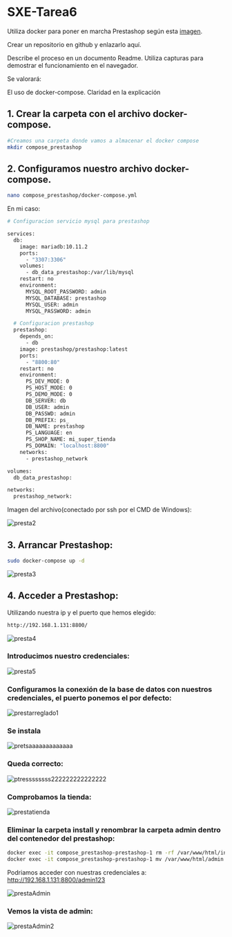 # SXE-Tarea6

Utiliza docker para poner en marcha Prestashop según esta [imagen](https://hub.docker.com/r/prestashop/prestashop/).

Crear un repositorio en github y enlazarlo aquí.

Describe el proceso en un documento Readme. Utiliza capturas para demostrar el funcionamiento en el navegador.

Se valorará:

El uso de docker-compose. 
Claridad en la explicación
<!--
## 1. Descargar la imagen "Prestashop" y comprobar que está en tu equipo.
```bash
docker pull prestashop/prestashop
docker images
```
![presta1](https://github.com/user-attachments/assets/54b1ecec-d529-46c1-b1da-ba36ae44f976)
-->
## 1. Crear la carpeta con el archivo docker-compose.
```bash
#Creamos una carpeta donde vamos a almacenar el docker compose
mkdir compose_prestashop
```

## 2. Configuramos nuestro archivo docker-compose.
```bash
nano compose_prestashop/docker-compose.yml
```
En mi caso:
```bash
# Configuracion servicio mysql para prestashop

services:
  db:
    image: mariadb:10.11.2
    ports:
      - "3307:3306"
    volumes:
      - db_data_prestashop:/var/lib/mysql
    restart: no
    environment:
      MYSQL_ROOT_PASSWORD: admin
      MYSQL_DATABASE: prestashop
      MYSQL_USER: admin
      MYSQL_PASSWORD: admin

  # Configuracion prestashop
  prestashop:
    depends_on:
      - db
    image: prestashop/prestashop:latest
    ports:
      - "8800:80"
    restart: no
    environment:
      PS_DEV_MODE: 0
      PS_HOST_MODE: 0
      PS_DEMO_MODE: 0
      DB_SERVER: db
      DB_USER: admin
      DB_PASSWD: admin
      DB_PREFIX: ps_
      DB_NAME: prestashop
      PS_LANGUAGE: en
      PS_SHOP_NAME: mi_super_tienda
      PS_DOMAIN: "localhost:8800"
    networks:
      - prestashop_network

volumes:
  db_data_prestashop:

networks:
  prestashop_network:

```
Imagen del archivo(conectado por ssh por el CMD de Windows):

![presta2](https://github.com/user-attachments/assets/f484ba4c-828e-45f9-8683-3e335cf1cd20)


## 3. Arrancar Prestashop:
```bash
sudo docker-compose up -d
```

![presta3](https://github.com/user-attachments/assets/a4ef536b-b9a1-439e-9566-2d2f37a35c08)

## 4. Acceder a Prestashop:
Utilizando nuestra ip y el puerto que hemos elegido:
```bash
http://192.168.1.131:8800/
```
![presta4](https://github.com/user-attachments/assets/429fd755-e16c-4c00-be27-8c83db0d306e)


### Introducimos nuestro credenciales:
<!-- Para el ejemplo la contraseña es ejemplo123 -->
![presta5](https://github.com/user-attachments/assets/aed04d9e-4180-49a6-bf4f-50dd8d13bbc4)


### Configuramos la conexión de la base de datos con nuestros credenciales, el puerto ponemos el por defecto:

![prestarreglado1](https://github.com/user-attachments/assets/ec7f5b04-0de2-4257-a113-0ccfc85566f9)


### Se instala

![pretsaaaaaaaaaaaaa](https://github.com/user-attachments/assets/44893a06-f8f3-4599-b85f-28e216929d0d)


### Queda correcto:

![ptressssssss222222222222222](https://github.com/user-attachments/assets/6ed9b6e9-b07e-4bca-8467-196f4715db76)

### Comprobamos la tienda:

![prestatienda](https://github.com/user-attachments/assets/938f07e9-57de-424c-a8ce-9dc54f67ac6f)





### Eliminar la carpeta install y renombrar la carpeta admin dentro del contenedor del prestashop:
<!--
docker exec -it <nombre_o_id_del_contenedor_prestashop> rm -rf /var/www/html/install
docker exec -it <nombre_o_id_del_contenedor_prestashop> mv /var/www/html/admin /var/www/html/admin
-->
```bash
docker exec -it compose_prestashop-prestashop-1 rm -rf /var/www/html/install
docker exec -it compose_prestashop-prestashop-1 mv /var/www/html/admin /var/www/html/admin123
```
Podriamos acceder con nuestras credenciales a: 
http://192.168.1.131:8800/admin123

![prestaAdmin](https://github.com/user-attachments/assets/5e8f51aa-ec15-45e3-ab4a-9845b3f5a9ee)

### Vemos la vista de admin:

![prestaAdmin2](https://github.com/user-attachments/assets/c46d9782-8016-458a-b31f-d80a84dc49e2)

















